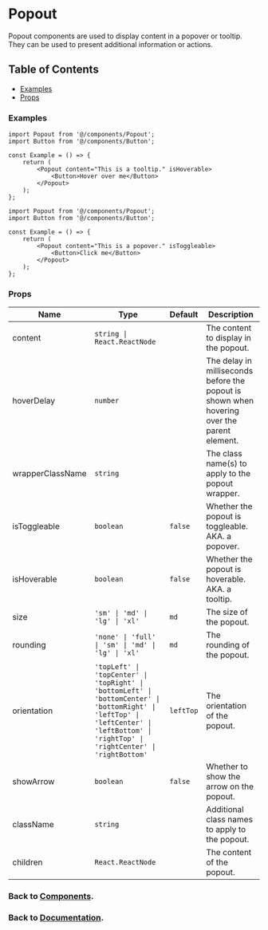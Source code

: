 # Popout

Popout components are used to display content in a popover or tooltip. They can be used to present additional information or actions.

## Table of Contents

-   [Examples](#examples)
-   [Props](#props)

### Examples

```tsx
import Popout from '@/components/Popout';
import Button from '@/components/Button';

const Example = () => {
    return (
        <Popout content="This is a tooltip." isHoverable>
            <Button>Hover over me</Button>
        </Popout>
    );
};
```

```tsx
import Popout from '@/components/Popout';
import Button from '@/components/Button';

const Example = () => {
    return (
        <Popout content="This is a popover." isToggleable>
            <Button>Click me</Button>
        </Popout>
    );
};
```

### Props

| Name             | Type                                                                                                                                                                                     | Default   | Description                                                                                 |
| ---------------- | ---------------------------------------------------------------------------------------------------------------------------------------------------------------------------------------- | --------- | ------------------------------------------------------------------------------------------- |
| content          | `string \| React.ReactNode`                                                                                                                                                              |           | The content to display in the popout.                                                       |
| hoverDelay       | `number`                                                                                                                                                                                 |           | The delay in milliseconds before the popout is shown when hovering over the parent element. |
| wrapperClassName | `string`                                                                                                                                                                                 |           | The class name(s) to apply to the popout wrapper.                                           |
| isToggleable     | `boolean`                                                                                                                                                                                | `false`   | Whether the popout is toggleable. AKA. a popover.                                           |
| isHoverable      | `boolean`                                                                                                                                                                                | `false`   | Whether the popout is hoverable. AKA. a tooltip.                                            |
| size             | `'sm' \| 'md' \| 'lg' \| 'xl'`                                                                                                                                                           | `md`      | The size of the popout.                                                                     |
| rounding         | `'none' \| 'full' \| 'sm' \| 'md' \| 'lg' \| 'xl'`                                                                                                                                       | `md`      | The rounding of the popout.                                                                 |
| orientation      | `'topLeft' \| 'topCenter' \| 'topRight' \| 'bottomLeft' \| 'bottomCenter' \| 'bottomRight' \| 'leftTop' \| 'leftCenter' \| 'leftBottom' \| 'rightTop' \| 'rightCenter' \| 'rightBottom'` | `leftTop` | The orientation of the popout.                                                              |
| showArrow        | `boolean`                                                                                                                                                                                | `false`   | Whether to show the arrow on the popout.                                                    |
| className        | `string`                                                                                                                                                                                 |           | Additional class names to apply to the popout.                                              |
| children         | `React.ReactNode`                                                                                                                                                                        |           | The content of the popout.                                                                  |

### Back to [Components](../README.md).

### Back to [Documentation](../../README.md).
